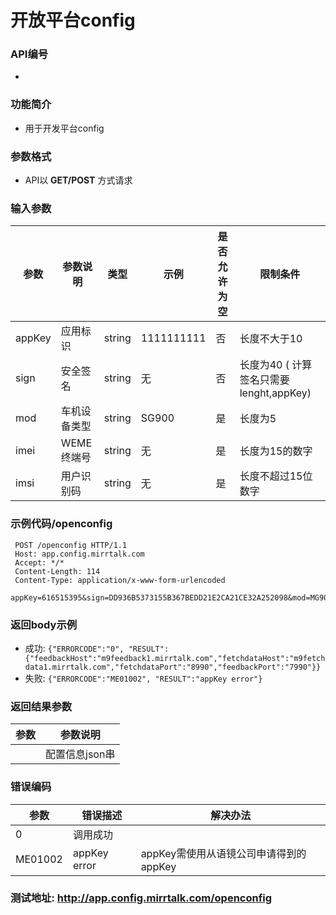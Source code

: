 开放平台config
========================

### API编号
* 

### 功能简介
* 用于开发平台config

### 参数格式

* API以 **GET/POST** 方式请求

### 输入参数

 参数                       | 参数说明           | 类型    |   示例        | 是否允许为空 | 限制条件
----------------------------|--------------------|---------|---------------|--------------|---------------------------
 appKey                     | 应用标识           | string  | 1111111111    | 否           | 长度不大于10
 sign                       | 安全签名           | string  | 无            | 否           | 长度为40 ( 计算签名只需要lenght,appKey)
 mod                        | 车机设备类型       | string  | SG900         | 是           | 长度为5
 imei    		    | WEME终端号         | string  | 无 	   | 是		  | 长度为15的数字
 imsi   		    | 用户识别码 	 | string  | 无 	   | 是		  | 长度不超过15位数字
              


### 示例代码/openconfig
	 POST /openconfig HTTP/1.1
	 Host: app.config.mirrtalk.com
	 Accept: */*
	 Content-Length: 114
	 Content-Type: application/x-www-form-urlencoded
	
	appKey=616515395&sign=DD936B5373155B367BEDD21E2CA21CE32A252098&mod=MG900&imie=619289341656306&imsi=460011857743311 


### 返回body示例

* 成功: `{"ERRORCODE":"0", "RESULT":{"feedbackHost":"m9feedback1.mirrtalk.com","fetchdataHost":"m9fetchdata1.mirrtalk.com","fetchdataPort":"8990","feedbackPort":"7990"}}`
* 失败: `{"ERRORCODE":"ME01002", "RESULT":"appKey error"}`


### 返回结果参数

 参数   | 参数说明
--------|-------------------------------
	| 配置信息json串

### 错误编码

 参数                 | 错误描述               | 解决办法     
----------------------|------------------------|---------------------------------------
 0                    | 调用成功               | 
 ME01002              | appKey error           | appKey需使用从语镜公司申请得到的appKey


### 测试地址: http://app.config.mirrtalk.com/openconfig


